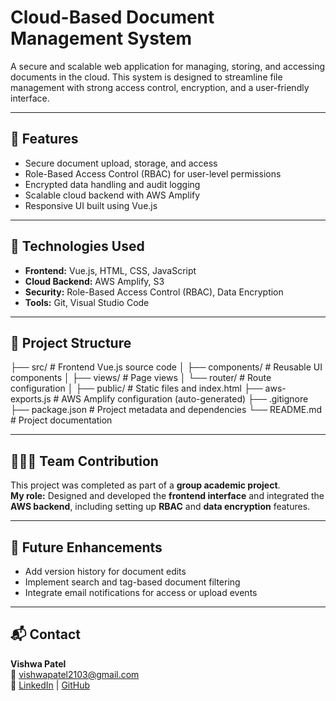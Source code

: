 # Cloud-Based Document Management System

A secure and scalable web application for managing, storing, and accessing documents in the cloud. This system is designed to streamline file management with strong access control, encryption, and a user-friendly interface.

---

## 🚀 Features

- Secure document upload, storage, and access
- Role-Based Access Control (RBAC) for user-level permissions
- Encrypted data handling and audit logging
- Scalable cloud backend with AWS Amplify
- Responsive UI built using Vue.js

---

## 🔧 Technologies Used

- **Frontend:** Vue.js, HTML, CSS, JavaScript
- **Cloud Backend:** AWS Amplify, S3
- **Security:** Role-Based Access Control (RBAC), Data Encryption
- **Tools:** Git, Visual Studio Code

---

## 📂 Project Structure

├── src/ # Frontend Vue.js source code
│ ├── components/ # Reusable UI components
│ ├── views/ # Page views
│ └── router/ # Route configuration
│
├── public/ # Static files and index.html
├── aws-exports.js # AWS Amplify configuration (auto-generated)
├── .gitignore
├── package.json # Project metadata and dependencies
└── README.md # Project documentation


---

## 🧑‍🤝‍🧑 Team Contribution

This project was completed as part of a **group academic project**.  
**My role:** Designed and developed the **frontend interface** and integrated the **AWS backend**, including setting up **RBAC** and **data encryption** features.

---

## 📌 Future Enhancements

- Add version history for document edits
- Implement search and tag-based document filtering
- Integrate email notifications for access or upload events

---




## 📬 Contact

**Vishwa Patel**  
📧 vishwapatel2103@gmail.com  
🔗 [LinkedIn](https://linkedin.com/in/vishwapatel2103) | [GitHub](https://github.com/Vishwa-patel21)
